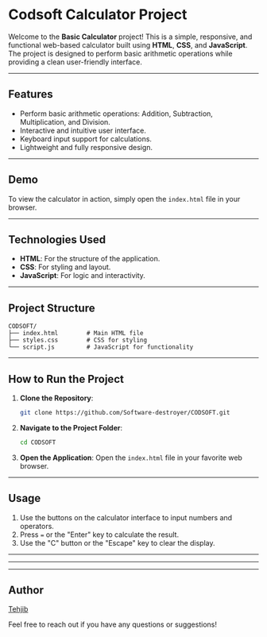 # Codsoft Calculator Project

Welcome to the **Basic Calculator** project! This is a simple, responsive, and functional web-based calculator built using **HTML**, **CSS**, and **JavaScript**. The project is designed to perform basic arithmetic operations while providing a clean user-friendly interface.

---

## Features
- Perform basic arithmetic operations: Addition, Subtraction, Multiplication, and Division.
- Interactive and intuitive user interface.
- Keyboard input support for calculations.
- Lightweight and fully responsive design.

---

## Demo
To view the calculator in action, simply open the `index.html` file in your browser.

---

## Technologies Used
- **HTML**: For the structure of the application.
- **CSS**: For styling and layout.
- **JavaScript**: For logic and interactivity.

---

## Project Structure
```
CODSOFT/
├── index.html        # Main HTML file
├── styles.css        # CSS for styling
└── script.js         # JavaScript for functionality
```

---

## How to Run the Project

1. **Clone the Repository**:
   ```bash
   git clone https://github.com/Software-destroyer/CODSOFT.git
   ```

2. **Navigate to the Project Folder**:
   ```bash
   cd CODSOFT
   ```

3. **Open the Application**:
   Open the `index.html` file in your favorite web browser.

---

## Usage
1. Use the buttons on the calculator interface to input numbers and operators.
2. Press `=` or the "Enter" key to calculate the result.
3. Use the "C" button or the "Escape" key to clear the display.

---

---



---

## Author 
  [Tehjib](https://github.com/Software-destroyer)

Feel free to reach out if you have any questions or suggestions!

